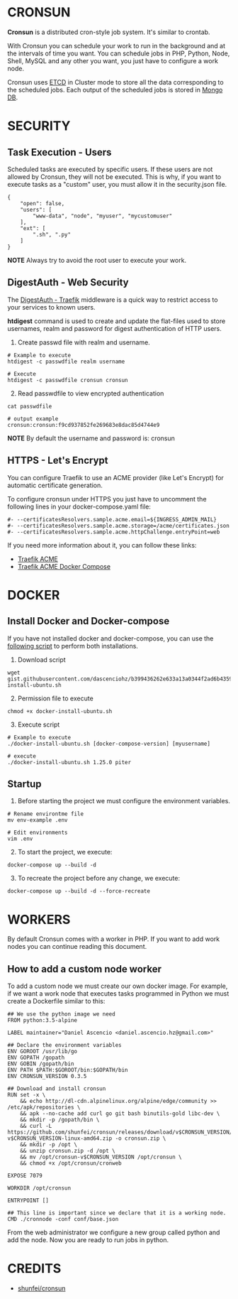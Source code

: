 # CRONSUN

**Cronsun** is a distributed cron-style job system. It's similar to crontab.

With Cronsun you can schedule your work to run in the background and at the intervals of time you want. You can schedule jobs in PHP, Python, Node, Shell, MySQL and any other you want, you just have to configure a work node.

Cronsun uses [ETCD](https://github.com/etcd-io/etcd) in Cluster mode to store all the data corresponding to the scheduled jobs. Each output of the scheduled jobs is stored in [Mongo DB](https://www.mongodb.com/es).

# SECURITY

## Task Execution - Users

Scheduled tasks are executed by specific users. If these users are not allowed by Cronsun, they will not be executed.
This is why, if you want to execute tasks as a "custom" user, you must allow it in the security.json file.

```
{
    "open": false,
    "users": [
        "www-data", "node", "myuser", "mycustomuser"
    ],
    "ext": [
        ".sh", ".py"
    ]
}
```

**NOTE** Always try to avoid the root user to execute your work.

## DigestAuth - Web Security
The [DigestAuth - Traefik](https://docs.traefik.io/middlewares/digestauth) middleware is a quick way to restrict access to your services to known users.

**htdigest** command is used to create and update the flat-files used to store usernames, realm and password for digest authentication of HTTP users.

1. Create passwd file with realm and username.

```
# Example to execute
htdigest -c passwdfile realm username

# Execute
htdigest -c passwdfile cronsun cronsun
```

2. Read passwdfile to view encrypted authentication

```
cat passwdfile

# output example
cronsun:cronsun:f9cd937852fe269683e8dac85d4744e9
```

**NOTE** By default the username and password is: cronsun

## HTTPS - Let's Encrypt

You can configure Traefik to use an ACME provider (like Let's Encrypt) for automatic certificate generation.

To configure cronsun under HTTPS you just have to uncomment the following lines in your docker-compose.yaml file:

```
#- --certificatesResolvers.sample.acme.email=${INGRESS_ADMIN_MAIL}
#- --certificatesResolvers.sample.acme.storage=/acme/certificates.json
#- --certificatesResolvers.sample.acme.httpChallenge.entryPoint=web
```

If you need more information about it, you can follow these links:

* [Traefik ACME](https://docs.traefik.io/https/acme/)
* [Traefik ACME Docker Compose](https://docs.traefik.io/user-guides/docker-compose/acme-tls/)

# DOCKER

## Install Docker and Docker-compose
If you have not installed docker and docker-compose, you can use the [following script](https://gist.githubusercontent.com/dascenciohz/b399436262e633a13a0344f2ad6b4359/raw/10910937fc8d11e1d8e20127d35d9ce15767eb5a/docker-install-ubuntu.sh) to perform both installations.

1. Download script

```
wget gist.githubusercontent.com/dascenciohz/b399436262e633a13a0344f2ad6b4359/raw/10910937fc8d11e1d8e20127d35d9ce15767eb5a/docker-install-ubuntu.sh
```

2. Permission file to execute

```
chmod +x docker-install-ubuntu.sh
```

3. Execute script

```
# Example to execute
./docker-install-ubuntu.sh [docker-compose-version] [myusername]

# execute
./docker-install-ubuntu.sh 1.25.0 piter
```

## Startup

1. Before starting the project we must configure the environment variables.

```
# Rename environtme file
mv env-example .env

# Edit environments
vim .env
```

2. To start the project, we execute:

```
docker-compose up --build -d
```

3. To recreate the project before any change, we execute:

```
docker-compose up --build -d --force-recreate
```

# WORKERS

By default Cronsun comes with a worker in PHP. If you want to add work nodes you can continue reading this document.

## How to add a custom node worker

To add a custom node we must create our own docker image. For example, if we want a work node that executes tasks programmed in Python we must create a Dockerfile similar to this:

```
## We use the python image we need
FROM python:3.5-alpine

LABEL maintainer="Daniel Ascencio <daniel.ascencio.hz@gmail.com>"

## Declare the environment variables
ENV GOROOT /usr/lib/go
ENV GOPATH /gopath
ENV GOBIN /gopath/bin
ENV PATH $PATH:$GOROOT/bin:$GOPATH/bin
ENV CRONSUN_VERSION 0.3.5

## Download and install cronsun
RUN set -x \
    && echo http://dl-cdn.alpinelinux.org/alpine/edge/community >> /etc/apk/repositories \
    && apk --no-cache add curl go git bash binutils-gold libc-dev \
    && mkdir -p /gopath/bin \
    && curl -L https://github.com/shunfei/cronsun/releases/download/v$CRONSUN_VERSION/cronsun-v$CRONSUN_VERSION-linux-amd64.zip -o cronsun.zip \
    && mkdir -p /opt \
    && unzip cronsun.zip -d /opt \
    && mv /opt/cronsun-v$CRONSUN_VERSION /opt/cronsun \
    && chmod +x /opt/cronsun/cronweb

EXPOSE 7079

WORKDIR /opt/cronsun

ENTRYPOINT []

## This line is important since we declare that it is a working node.
CMD ./cronnode -conf conf/base.json
```

From the web administrator we configure a new group called python and add the node.
Now you are ready to run jobs in python.

# CREDITS

- [shunfei/cronsun](https://github.com/shunfei/cronsun)